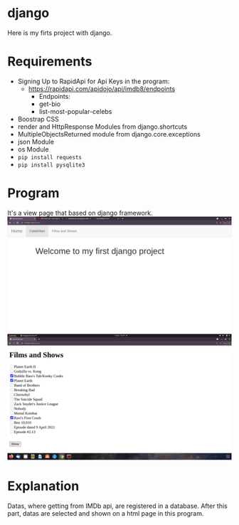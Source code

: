 # django

Here is my firts project with django. 

# Requirements

- Signing Up to RapidApi for Api Keys in the program:
  * https://rapidapi.com/apidojo/api/imdb8/endpoints
    - Endpoints:
    - get-bio
    - list-most-popular-celebs
- Boostrap CSS
- render and HttpResponse Modules from django.shortcuts
- MultipleObjectsReturned module from django.core.exceptions
- json Module
- os Module
- `pip install requests`
- `pip install pysqlite3`

# Program

It's a view page that based on django framework.
![](https://github.com/BasakUlker/django/blob/main/Screenshot%20from%202021-05-07%2000-33-04.png)
![](https://github.com/BasakUlker/django/blob/main/Screenshot%20from%202021-04-16%2023-54-51.png)

# Explanation

Datas, where getting from IMDb api, are registered in a database. After this part, datas are selected and shown on a html page in this program.
